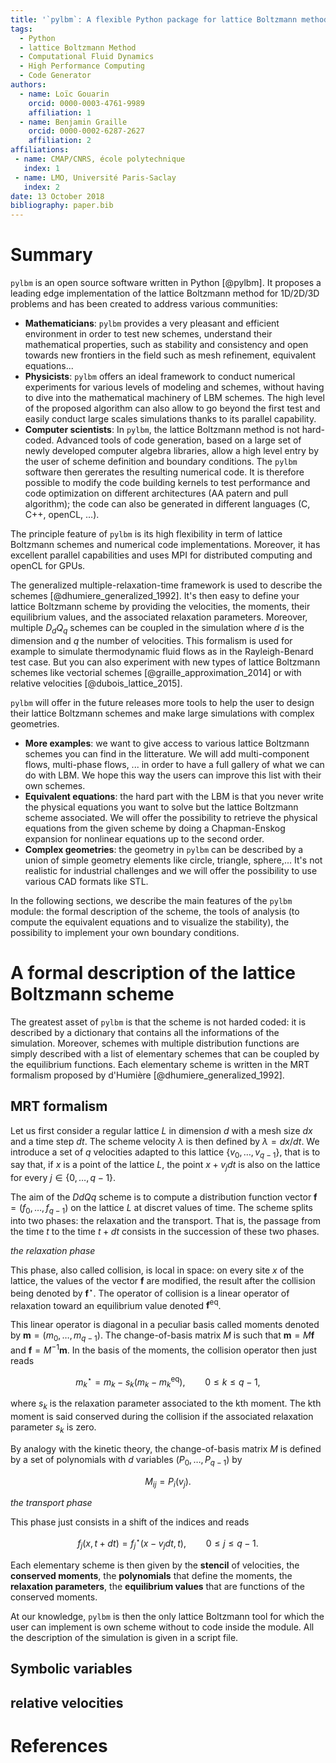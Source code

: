 ```yaml
---
title: '`pylbm`: A flexible Python package for lattice Boltzmann method'
tags:
  - Python
  - lattice Boltzmann Method
  - Computational Fluid Dynamics
  - High Performance Computing
  - Code Generator
authors:
  - name: Loïc Gouarin
    orcid: 0000-0003-4761-9989
    affiliation: 1
  - name: Benjamin Graille
    orcid: 0000-0002-6287-2627
    affiliation: 2
affiliations:
 - name: CMAP/CNRS, école polytechnique
   index: 1
 - name: LMO, Université Paris-Saclay
   index: 2
date: 13 October 2018
bibliography: paper.bib
---
```


# Summary

`pylbm` is an open source software written in Python [@pylbm]. It proposes a leading edge implementation of the lattice Boltzmann method for 1D/2D/3D problems and has been created to address various communities:

- **Mathematicians**: `pylbm` provides a very pleasant and efficient environment in order to test new schemes, understand their mathematical properties, such as stability and consistency and open towards new frontiers in the field such as mesh refinement, equivalent equations...
- **Physicists**: `pylbm` offers an ideal framework to conduct numerical experiments for various levels of modeling and schemes, without having to dive into the mathematical machinery of LBM schemes. The high level of the proposed algorithm can also allow to go beyond the first test and easily conduct large scales simulations thanks to its parallel capability.
- **Computer scientists**: In `pylbm`, the lattice Boltzmann method is not hard-coded. Advanced tools of code generation, based on a large set of newly developed computer algebra libraries, allow a high level entry by the user of scheme definition and boundary conditions. The `pylbm` software then gererates the resulting numerical code. It is therefore possible to modify the code building kernels to test performance and code optimization on different architectures (AA patern and pull algorithm); the code can also be generated in different languages (C, C++, openCL, …).

The principle feature of `pylbm` is its high flexibility in term of lattice Boltzmann schemes and numerical code implementations. Moreover, it has excellent parallel capabilities and uses MPI for distributed computing and openCL for GPUs.

The generalized multiple-relaxation-time framework is used to describe the schemes [@dhumiere_generalized_1992]. It's then easy to define your lattice Boltzmann scheme by providing the velocities, the moments, their equilibrium values, and the associated relaxation parameters. Moreover, multiple $D_dQ_q$ schemes can be coupled in the simulation  where $d$ is the dimension and $q$ the number of velocities. This formalism is used for example to simulate thermodynamic fluid flows as in the Rayleigh-Benard test case. But you can also experiment with new types of lattice Boltzmann schemes like vectorial schemes [@graille_approximation_2014] or with relative velocities [@dubois_lattice_2015].

`pylbm` will offer in the future releases more tools to help the user to design their lattice Boltzmann schemes and make large simulations with complex geometries.

- **More examples**: we want to give access to various lattice Boltzmann schemes you can find in the litterature. We will add multi-component flows, multi-phase flows, ... in order to have a full gallery of what we can do with LBM. We hope this way the users can improve this list with their own schemes.
- **Equivalent equations**: the hard part with the LBM is that you never write the physical equations you want to solve but the lattice Boltzmann scheme associated. We will offer the possibility to retrieve the physical equations from the given scheme by doing a Chapman-Enskog expansion for nonlinear equations up to the second order.
- **Complex geometries**: the geometry in `pylbm` can be described by a union of simple geometry elements like circle, triangle, sphere,... It's not realistic for industrial challenges and we will offer the possibility to use various CAD formats like STL.

In the following sections, we describe the main features of the `pylbm` module: the formal description of the scheme, the tools of analysis (to compute the equivalent equations and to visualize the stability), the possibility to implement your own boundary conditions.

# A formal description of the lattice Boltzmann scheme

The greatest asset of `pylbm` is that the scheme is not harded coded: it is described by a dictionary that contains all the informations of the simulation. 
Moreover, schemes with multiple distribution functions are simply described with a list of elementary schemes that can be coupled by the equilibrium functions. 
Each elementary scheme is written in the MRT formalism proposed by d'Humière [@dhumiere_generalized_1992]. 

## MRT formalism

Let us first consider a regular lattice $L$ in dimension $d$ with a mesh size $dx$ and a time step $dt$. The scheme velocity $\lambda$ is then defined by $\lambda = dx/dt$. We introduce a set of $q$ velocities adapted to this lattice $\{v_0, \ldots, v_{q-1}\}$, that is to say that, if $x$ is a point of the lattice $L$, the point $x+v_jdt$ is also on the lattice for every $j\in\{0,\ldots,q{-}1\}$.

The aim of the $DdQq$ scheme is to compute a distribution function vector ${\boldsymbol f} = (f_0,\ldots,f_{q-1})$ on the lattice $L$ at discret values of time. The scheme splits into two phases: the relaxation and the transport. That is, the passage from the time $t$ to the time $t+dt$ consists in the succession of these two phases.

_the relaxation phase_

This phase, also called collision, is local in space: on every site $x$ of the lattice, the values of the vector ${\boldsymbol f}$ are modified, the result after the collision being denoted by ${\boldsymbol f}^\star$. The operator of collision is a linear operator of relaxation toward an equilibrium value denoted ${\boldsymbol f}^{\textrm{eq}}$.

This linear operator is diagonal in a peculiar basis called moments denoted by ${\boldsymbol m} = (m_0,\ldots,m_{q-1})$. The change-of-basis matrix $M$ is such that ${\boldsymbol m} = M{\boldsymbol f}$ and ${\boldsymbol f} = M^{-1}{\boldsymbol m}$. In the basis of the moments, the collision operator then just reads

$$ m_k^\star = m_k - s_k (m_k - m_k^{\textrm{eq}}), \qquad 0\leqslant k\leqslant q{-}1, $$

where $s_k$ is the relaxation parameter associated to the kth moment. The kth moment is said conserved during the collision if the associated relaxation parameter $s_k$ is zero.

By analogy with the kinetic theory, the change-of-basis matrix $M$ is defined by a set of polynomials with $d$ variables $(P_0,\ldots,P_{q-1})$ by

$$ M_{ij} = P_i(v_j). $$

_the transport phase_

This phase just consists in a shift of the indices and reads

$$ f_j(x, t+dt) = f_j^\star(x-v_jdt, t), \qquad 0\leqslant j\leqslant q{-}1. $$

Each elementary scheme is then given by
the **stencil** of velocities,
the **conserved moments**,
the **polynomials** that define the moments,
the **relaxation parameters**,
the **equilibrium values** that are functions of the conserved moments.

At our knowledge, `pylbm` is then the only lattice Boltzmann tool for which the user can implement is own scheme without to code inside the module. All the description of the simulation is given in a script file. 

## Symbolic variables



## relative velocities

# References
